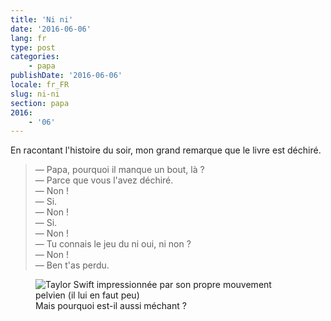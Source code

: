 ```yaml
---
title: 'Ni ni'
date: '2016-06-06'
lang: fr
type: post
categories:
    - papa
publishDate: '2016-06-06'
locale: fr_FR
slug: ni-ni
section: papa
2016:
    - '06'
---
```


En racontant l'histoire du soir, mon grand remarque que le livre est déchiré.

<!--more-->

> — Papa, pourquoi il manque un bout, là ?  
> — Parce que vous l'avez déchiré.  
> — Non !  
> — Si.  
> — Non !  
> — Si.  
> — Non !  
> — Tu connais le jeu du ni oui, ni non ?  
> — Non !  
> — Ben t'as perdu.

<figure>
  <img src="/assets/images/papa/2016-06-06/1.gif" alt="Taylor Swift impressionnée par son propre mouvement pelvien (il lui en faut peu)" />
  <figcaption>Mais pourquoi est-il aussi méchant ?</figcaption>
</figure>
